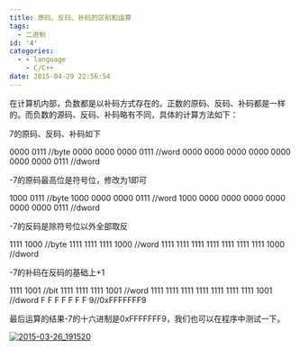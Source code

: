 ```yaml
---
title: 原码、反码、补码的区别和运算
tags:
  - 二进制
id: '4'
categories:
  - - language
    - C/C++
date: 2015-04-29 22:56:54
---
```


在计算机内部，负数都是以补码方式存在的。正数的原码、反码、补码都是一样的。而负数的源码、反码、补码略有不同，具体的计算方法如下：
<!-- more -->
7的原码、反码、补码如下

0000 0111 //byte
0000 0000 0000 0111 //word
0000 0000 0000 0000 0000 0000 0000 0111 //dword

\-7的原码最高位是符号位，修改为1即可

1000 0111 //byte
1000 0000 0000 0111 //word
1000 0000 0000 0000 0000 0000 0000 0111 //dword

\-7的反码是除符号位以外全部取反

1111 1000 //byte
1111 1111 1111 1000 //word
1111 1111 1111 1111 1111 1111 1111 1000 //dword

\-7的补码在反码的基础上+1

1111 1001 //bit
1111 1111 1111 1001 //word
1111 1111 1111 1111 1111 1111 1111 1001 //dword
F    F    F    F    F    F    F    9//0xFFFFFFF9

最后运算的结果\-7的十六进制是0xFFFFFFF9，我们也可以在程序中测试一下。

[![2015-03-26_191520](http://www.mycode.net.cn/wp-content/uploads/2015/04/2015-03-26_191520.png)](http://www.mycode.net.cn/wp-content/uploads/2015/04/2015-03-26_191520.png)